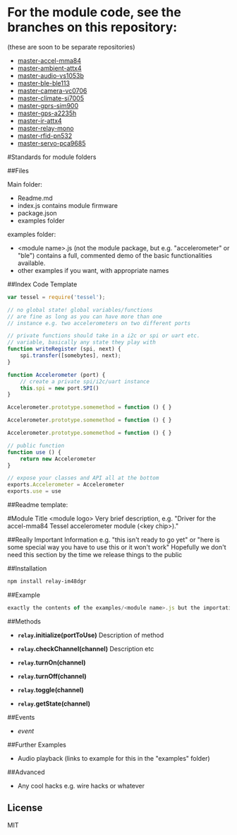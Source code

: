# For the module code, see the branches on this repository:

(these are soon to be separate repositories)

* [master-accel-mma84](https://github.com/tessel/modules/tree/master-accel-mma84)
* [master-ambient-attx4](https://github.com/tessel/modules/tree/master-ambient-attx4)
* [master-audio-vs1053b](https://github.com/tessel/modules/tree/master-audio-vs1053b)
* [master-ble-ble113](https://github.com/tessel/modules/tree/master-ble-ble113)
* [master-camera-vc0706](https://github.com/tessel/modules/tree/master-camera-vc0706)
* [master-climate-si7005](https://github.com/tessel/modules/tree/master-climate-si7005)
* [master-gprs-sim900](https://github.com/tessel/modules/tree/master-gprs-sim900)
* [master-gps-a2235h](https://github.com/tessel/modules/tree/master-gps-a2235h)
* [master-ir-attx4](https://github.com/tessel/modules/tree/master-ir-attx4)
* [master-relay-mono](https://github.com/tessel/modules/tree/master-relay-mono)
* [master-rfid-pn532](https://github.com/tessel/modules/tree/master-rfid-pn532)
* [master-servo-pca9685](https://github.com/tessel/modules/tree/master-servo-pca9685)

#Standards for module folders

##Files

Main folder:

* Readme.md
* index.js contains module firmware
* package.json
* examples folder

examples folder:

* \<module name\>.js (not the module package, but e.g. "accelerometer" or "ble") contains a full, commented demo of the basic functionalities available.
* other examples if you want, with appropriate names

##Index Code Template
```js
var tessel = require('tessel');

// no global state! global variables/functions
// are fine as long as you can have more than one
// instance e.g. two accelerometers on two different ports

// private functions should take in a i2c or spi or uart etc.
// variable, basically any state they play with
function writeRegister (spi, next) {
    spi.transfer([somebytes], next);
}

function Accelerometer (port) {
    // create a private spi/i2c/uart instance
    this.spi = new port.SPI()
}

Accelerometer.prototype.somemethod = function () { }

Accelerometer.prototype.somemethod = function () { }

Accelerometer.prototype.somemethod = function () { }

// public function
function use () {
    return new Accelerometer
}

// expose your classes and API all at the bottom
exports.Accelerometer = Accelerometer
exports.use = use
```

##Readme template:

#Module Title \<module logo\>
Very brief description, e.g. "Driver for the accel-mma84 Tessel accelerometer module (\<key chip\>)."

##Really Important Information
e.g. "this isn't ready to go yet" or "here is some special way you have to use this or it won't work"
Hopefully we don't need this section by the time we release things to the public

##Installation
```sh
npm install relay-im48dgr
```
##Example
```js
exactly the contents of the examples/<module name>.js but the importation line should refer to the node module
```

##Methods

*  **`relay`.initialize(portToUse)**
Description of method

*  **`relay`.checkChannel(channel)**
Description etc

*  **`relay`.turnOn(channel)**

*  **`relay`.turnOff(channel)**

*  **`relay`.toggle(channel)**

*  **`relay`.getState(channel)**

##Events

* *event*

##Further Examples

* Audio playback (links to example for this in the "examples" folder)

##Advanced

* Any cool hacks e.g. wire hacks or whatever

## License

MIT
